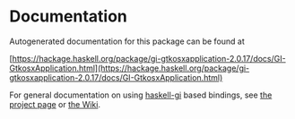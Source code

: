 # Documentation
Autogenerated documentation for this package can be found at

[https://hackage.haskell.org/package/gi-gtkosxapplication-2.0.17/docs/GI-GtkosxApplication.html](https://hackage.haskell.org/package/gi-gtkosxapplication-2.0.17/docs/GI-GtkosxApplication.html)

For general documentation on using [haskell-gi](https://github.com/haskell-gi/haskell-gi) based bindings, see [the project page](https://github.com/haskell-gi/haskell-gi) or [the Wiki](https://github.com/haskell-gi/haskell-gi/wiki).
